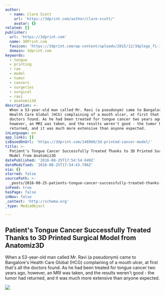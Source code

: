 ```yaml
---
author:
  - name: Clare Scott
    url: 'https://3dprint.com/author/clare-scott/'
    avatar: {}
related: []
publisher:
  url: 'https://3dprint.com'
  name: 3DPrint.com
  favicon: 'https://3dprint.com/wp-content/uploads/2015/12/3dplogo_fi-1.jpg'
  domain: 3dprint.com
keywords:
  - tongue
  - printing
  - rao
  - model
  - tumor
  - cancers
  - surgeries
  - surgical
  - ravi
  - anatomiz3d
description: >-
  When a 53-year-old man called Mr. Ravi (a pseudonym) came to Bangalore's
  Health Care Global (HCG) complaining of a mouth ulcer, at first that's all the
  doctors found. As he had been treated for tongue cancer two years ago,
  however, an MRI was taken, and the results weren't good - the tumor had
  returned, and it was much more extensive than anyone expected.
inLanguage: en
app_links: []
isBasedOnUrl: 'https://3dprint.com/146960/3d-printed-cancer-model/'
title: >-
  Patient's Tongue Cancer Successfully Treated Thanks to 3D Printed Surgical
  Model from Anatomiz3D
datePublished: '2016-08-25T17:54:54.649Z'
dateModified: '2016-08-25T17:54:43.786Z'
via: {}
starred: false
sourcePath: >-
  _posts/2016-08-25-patients-tongue-cancer-successfully-treated-thanks-to-3d-pr.md
inFeed: true
hasPage: false
inNav: false
_context: 'http://schema.org'
_type: MediaObject

---
```

<article style=""><h1>Patient's Tongue Cancer Successfully Treated Thanks to 3D Printed Surgical Model from Anatomiz3D</h1><p>When a 53-year-old man called Mr. Ravi (a pseudonym) came to Bangalore's Health Care Global (HCG) complaining of a mouth ulcer, at first that's all the doctors found. As he had been treated for tongue cancer two years ago, however, an MRI was taken, and the results weren't good - the tumor had returned, and it was much more extensive than anyone expected.</p><img src="https://3dprint.com/wp-content/uploads/2016/08/tongue.png" /></article>